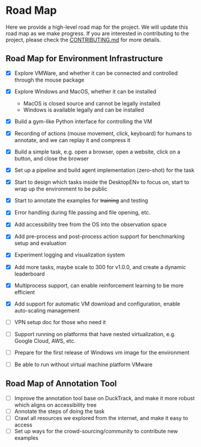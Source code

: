 # Road Map
Here we provide a high-level road map for the project. We will update this road map as we make progress.
If you are interested in contributing to the project, please check the [CONTRIBUTING.md](CONTRIBUTING.md) for more details.

## Road Map for Environment Infrastructure

- [x] Explore VMWare, and whether it can be connected and controlled through the mouse package
- [x] Explore Windows and MacOS, whether it can be installed
  - MacOS is closed source and cannot be legally installed
  - Windows is available legally and can be installed
- [x] Build a gym-like Python interface for controlling the VM
- [x] Recording of actions (mouse movement, click, keyboard) for humans to annotate, and we can replay it and compress it
- [x] Build a simple task, e.g. open a browser, open a website, click on a button, and close the browser
- [x] Set up a pipeline and build agent implementation (zero-shot) for the task
- [x] Start to design which tasks inside the DesktopENv to focus on, start to wrap up the environment to be public
- [x] Start to annotate the examples for ~~training~~ and testing
- [x] Error handling during file passing and file opening, etc.
- [x] Add accessibility tree from the OS into the observation space
- [x] Add pre-process and post-process action support for benchmarking setup and evaluation
- [x] Experiment logging and visualization system
- [x] Add more tasks, maybe scale to 300 for v1.0.0, and create a dynamic leaderboard
- [x] Multiprocess support, can enable reinforcement learning to be more efficient
- [x] Add support for automatic VM download and configuration, enable auto-scaling management
- [ ] VPN setup doc for those who need it
- [ ] Support running on platforms that have nested virtualization, e.g. Google Cloud, AWS, etc. 
- [ ] Prepare for the first release of Windows vm image for the environment
- [ ] Be able to run without virtual machine platform VMware


## Road Map of Annotation Tool
- [ ] Improve the annotation tool base on DuckTrack, and make it more robust which aligns on accessibility tree
- [ ] Annotate the steps of doing the task
- [ ] Crawl all resources we explored from the internet, and make it easy to access
- [ ] Set up ways for the crowd-sourcing/community to contribute new examples
